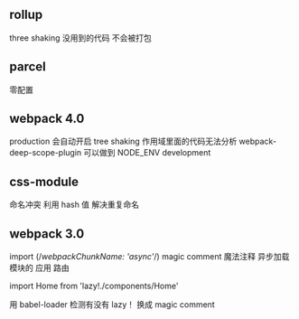 ## rollup
three shaking
没用到的代码 不会被打包

## parcel
零配置

## webpack 4.0
production 会自动开启 tree shaking
作用域里面的代码无法分析  webpack-deep-scope-plugin 可以做到
NODE_ENV development

## css-module
命名冲突
利用 hash 值 解决重复命名

## webpack 3.0
import (/*webpackChunkName: 'async'*/)
magic comment 魔法注释
异步加载模块的
应用 路由

import Home from 'lazy!./components/Home'

用 babel-loader 检测有没有 lazy！
换成 magic comment